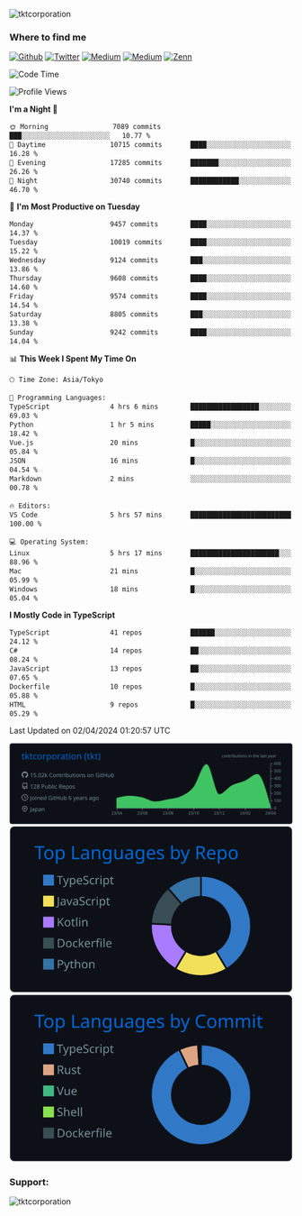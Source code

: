 <p align="left"> <img src="https://komarev.com/ghpvc/?username=tktcorporation&label=Profile%20views&color=0e75b6&style=flat" alt="tktcorporation" /> </p>

<h3>Where to find me</h3>
<p>
<a href="https://github.com/tktcorporation" target="_blank"><img alt="Github" src="https://img.shields.io/badge/GitHub-%2312100E.svg?&style=for-the-badge&logo=Github&logoColor=white" /></a>
<a href="https://twitter.com/tktcorporation" target="_blank"><img alt="Twitter" src="https://img.shields.io/badge/twitter-%231DA1F2.svg?&style=for-the-badge&logo=twitter&logoColor=white" /></a>
<a href="https://www.linkedin.com/in/tktcorporation" target="_blank"><img alt="Medium" src="https://img.shields.io/badge/linkdin-0a66c2.svg?&style=for-the-badge&logo=linkedin&logoColor=white" /></a>
<a href="https://qiita.com/tktcorporation" target="_blank"><img alt="Medium" src="https://img.shields.io/badge/qiita-55C500.svg?&style=for-the-badge&logo=qiita&logoColor=white" /></a>
<a href="https://zenn.dev/tktcorporation" target="_blank"><img alt="Zenn" src="https://img.shields.io/badge/Zenn-3EA8FF.svg?&style=for-the-badge&logo=Zenn&logoColor=white" /></a>
</p>
  
<!--START_SECTION:waka-->
![Code Time](http://img.shields.io/badge/Code%20Time-1%2C465%20hrs%2012%20mins-blue)

![Profile Views](http://img.shields.io/badge/Profile%20Views-0-blue)

**I'm a Night 🦉** 

```text
🌞 Morning                7089 commits        ███░░░░░░░░░░░░░░░░░░░░░░   10.77 % 
🌆 Daytime                10715 commits       ████░░░░░░░░░░░░░░░░░░░░░   16.28 % 
🌃 Evening                17285 commits       ███████░░░░░░░░░░░░░░░░░░   26.26 % 
🌙 Night                  30740 commits       ████████████░░░░░░░░░░░░░   46.70 % 
```
📅 **I'm Most Productive on Tuesday** 

```text
Monday                   9457 commits        ████░░░░░░░░░░░░░░░░░░░░░   14.37 % 
Tuesday                  10019 commits       ████░░░░░░░░░░░░░░░░░░░░░   15.22 % 
Wednesday                9124 commits        ███░░░░░░░░░░░░░░░░░░░░░░   13.86 % 
Thursday                 9608 commits        ████░░░░░░░░░░░░░░░░░░░░░   14.60 % 
Friday                   9574 commits        ████░░░░░░░░░░░░░░░░░░░░░   14.54 % 
Saturday                 8805 commits        ███░░░░░░░░░░░░░░░░░░░░░░   13.38 % 
Sunday                   9242 commits        ████░░░░░░░░░░░░░░░░░░░░░   14.04 % 
```


📊 **This Week I Spent My Time On** 

```text
🕑︎ Time Zone: Asia/Tokyo

💬 Programming Languages: 
TypeScript               4 hrs 6 mins        █████████████████░░░░░░░░   69.03 % 
Python                   1 hr 5 mins         █████░░░░░░░░░░░░░░░░░░░░   18.42 % 
Vue.js                   20 mins             █░░░░░░░░░░░░░░░░░░░░░░░░   05.84 % 
JSON                     16 mins             █░░░░░░░░░░░░░░░░░░░░░░░░   04.54 % 
Markdown                 2 mins              ░░░░░░░░░░░░░░░░░░░░░░░░░   00.78 % 

🔥 Editors: 
VS Code                  5 hrs 57 mins       █████████████████████████   100.00 % 

💻 Operating System: 
Linux                    5 hrs 17 mins       ██████████████████████░░░   88.96 % 
Mac                      21 mins             █░░░░░░░░░░░░░░░░░░░░░░░░   05.99 % 
Windows                  18 mins             █░░░░░░░░░░░░░░░░░░░░░░░░   05.04 % 
```

**I Mostly Code in TypeScript** 

```text
TypeScript               41 repos            ██████░░░░░░░░░░░░░░░░░░░   24.12 % 
C#                       14 repos            ██░░░░░░░░░░░░░░░░░░░░░░░   08.24 % 
JavaScript               13 repos            ██░░░░░░░░░░░░░░░░░░░░░░░   07.65 % 
Dockerfile               10 repos            █░░░░░░░░░░░░░░░░░░░░░░░░   05.88 % 
HTML                     9 repos             █░░░░░░░░░░░░░░░░░░░░░░░░   05.29 % 
```




 Last Updated on 02/04/2024 01:20:57 UTC
<!--END_SECTION:waka-->

[![](https://raw.githubusercontent.com/tktcorporation/tktcorporation/master/profile-summary-card-output/github_dark/0-profile-details.svg)](https://github.com/vn7n24fzkq/github-profile-summary-cards)
[![](https://raw.githubusercontent.com/tktcorporation/tktcorporation/master/profile-summary-card-output/github_dark/1-repos-per-language.svg)](https://github.com/vn7n24fzkq/github-profile-summary-cards) [![](https://raw.githubusercontent.com/tktcorporation/tktcorporation/master/profile-summary-card-output/github_dark/2-most-commit-language.svg)](https://github.com/vn7n24fzkq/github-profile-summary-cards)

<h3 align="left">Support:</h3>
<p><a href="https://www.buymeacoffee.com/tktcorporation"> <img align="left" src="https://cdn.buymeacoffee.com/buttons/v2/default-yellow.png" height="50" width="210" alt="tktcorporation" /></a></p><br><br>
